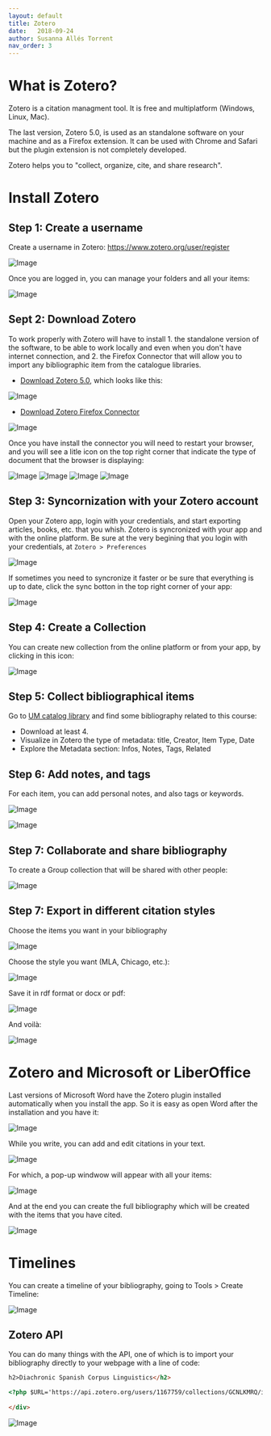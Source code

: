 ```yaml
---
layout: default
title: Zotero
date:   2018-09-24
author: Susanna Allés Torrent
nav_order: 3
---
```


# What is Zotero? 

Zotero is a citation managment tool. It is free and multiplatform (Windows, Linux, Mac).  

The last version, Zotero 5.0, is used as an standalone software on your machine and as a Firefox extension. It can be used with Chrome and Safari but the plugin extension is not completely developed.  

Zotero helps you to "collect, organize, cite, and share research". 

# Install Zotero 

## Step 1: Create a username
 
Create a username in Zotero: <https://www.zotero.org/user/register>

![Image](img/zotero_03.png)

Once you are logged in, you can manage your folders and all your items: 

![Image](img/zotero_04.png)

## Sept 2: Download Zotero

To work properly with Zotero will have to install 1. the standalone version of the software, to be able to work locally and even when you don't have internet connection, and 2. the Firefox Connector that will allow you to import any bibliographic item from the catalogue libraries. 

- [Download Zotero 5.0](https://www.zotero.org/download/), which looks like this: 

![Image](img/zotero_01.png)

- [Download Zotero Firefox Connector](https://www.zotero.org/download/) 

![Image](img/zotero_02.png)

Once you have install the connector you will need to restart your browser, and you will see a litle icon on the top right corner that indicate the type of document that the browser is displaying: 

![Image](img/zotero_05.png)
![Image](img/zotero_06.png)
![Image](img/zotero_07.png)
![Image](img/zotero_08.png)

## Step 3: Syncornization with your Zotero account 

Open your Zotero app, login with your credentials, and start exporting articles, books, etc. that you whish. Zotero is syncronized with your app and with the online platform. Be sure at the very begining that you login with your credentials, at `Zotero > Preferences` 

![Image](img/zotero_09.png)

If sometimes you need to syncronize it faster or be sure that everything is up to date, click the sync botton in the top right corner of your app:

![Image](img/zotero_10.png) 

## Step 4: Create a Collection 

You can create new collection from the online platform or from your app, by clicking in this icon:
 
![Image](img/zotero_11.png)

## Step 5: Collect bibliographical items

Go to [UM catalog library](https://www.library.miami.edu/) and find some bibliography related to this course: 

- Download at least 4.  
- Visualize in Zotero the type of metadata: title, Creator, Item Type, Date 
- Explore the Metadata section: Infos, Notes, Tags, Related 

## Step 6: Add notes, and tags 

For each item, you can add personal notes, and also tags or keywords. 

![Image](img/zotero_13.png)

![Image](img/zotero_14.png)

## Step 7: Collaborate and share bibliography 

To create a Group collection that will be shared with other people: 

![Image](img/zotero_12.png)


## Step 7: Export in different citation styles 

Choose the items you want in your bibliography 

![Image](img/zotero_15.png)

Choose the style you want (MLA, Chicago, etc.): 

![Image](img/zotero_16.png)

Save it in rdf format or docx or pdf: 

![Image](img/zotero_17.png)

And voilà: 

![Image](img/zotero_18.png)

# Zotero and Microsoft or LiberOffice

Last versions of Microsoft Word have the Zotero plugin installed automatically when you install the app. So it is easy as open Word after the installation and you have it: 

![Image](img/zotero_19.png)

While you write, you can add and edit citations in your text. 

![Image](img/zotero_20.png)

For which, a pop-up windwow will appear with all your items:

![Image](img/zotero_21.png)

And at the end you can create the full bibliography which will be created with the items that you have cited. 

![Image](img/zotero_22.png)

# Timelines

You can create a timeline of your bibliography, going to Tools > Create Timeline: 

![Image](img/zotero_23.png)

## Zotero API 

You can do many things with the API, one of which is to import your bibliography directly to your webpage with a line of code: 

```html
h2>Diachronic Spanish Corpus Linguistics</h2>

<?php $URL='https://api.zotero.org/users/1167759/collections/GCNLKMRQ/items?format=bib&style=chicago-author-date'; $var=file_get_contents($URL); echo $var?>
	
</div>
```

![Image](img/zotero_24.png)


